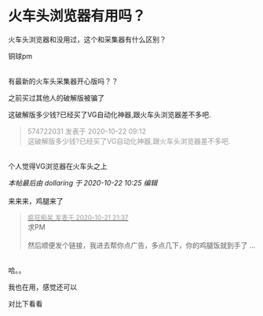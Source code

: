 # 火车头浏览器有用吗？


火车头浏览器和没用过，这个和采集器有什么区别？

铜球pm<br />
<br />
<img id="aimg_D02TV" onclick="zoom(this, this.src, 0, 0, 0)" class="zoom" src="https://imgurl.mxdreamx.com/2020/10/20/TOIMG3555c1020074632N.png" onmouseover="img_onmouseoverfunc(this)" onload="thumbImg(this)" border="0" alt="" />

有最新的火车头采集器开心版吗？？

之前买过其他人的破解版被骗了

这破解版多少钱?已经买了VG自动化神器,跟火车头浏览器差不多吧.

<div class="quote"><blockquote><font color="#999999">574722031 发表于 2020-10-22 09:12</font><br />
<font color="#999999">这破解版多少钱?已经买了VG自动化神器,跟火车头浏览器差不多吧.</font></blockquote></div><br />
个人觉得VG浏览器在火车头之上

<i class="pstatus"> 本帖最后由 dollaring 于 2020-10-22 10:25 编辑 </i><br />
<br />
来来来，鸡腿来了

<div class="quote"><blockquote><font size="2"><a href="https://www.hostloc.com/forum.php?mod=redirect&amp;goto=findpost&amp;pid=9333421&amp;ptid=756905" target="_blank"><font color="#999999">疯狂痴呆 发表于 2020-10-21 21:37</font></a></font><br />
求PM<br />
<br />
然后顺便发个链接，我进去帮你点广告，多点几下，你的鸡腿饭就到手了 ...</blockquote></div><br />
哈。。

我也在用，感觉还可以

对比下看看
